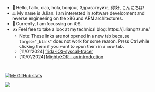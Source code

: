 - 👋 Hello, hallo, ciao, hola, bonjour, Здравствуйте, 你好, こんにちは!
- 🔙 My name is Julian. I am interested in software development and reverse engineering on the x86 and ARM architectures.
- 🍎 Currently, I am focussing on iOS.
- ✍️ Feel free to take a look at my technical blog: https://juliangrtz.me/
  - Note: These links are not opened in a new tab because `target="_blank"` does not work for some reason. Press Ctrl while clicking them if you want to open them in a new tab.
  - [11/01/2024] <a href="https://juliangrtz.me/2024/01/11/frida-ios-syscall-tracer/" target="_blank">frida-iOS-syscall-tracer</a>
  - [10/01/2024] <a href="https://juliangrtz.me/2024/01/10/mightyxor/" target="_blank">MightyXOR – an introduction</a>

<br>

[![My GitHub stats](https://github-readme-stats.vercel.app/api?username=juliangrtz)](https://github.com/anuraghazra/github-readme-stats)

![](https://komarev.com/ghpvc/?username=juliangrtz)

<!---
juliangrtz/juliangrtz is a ✨ special ✨ repository because its `README.md` (this file) appears on your GitHub profile.
You can click the Preview link to take a look at your changes.
--->
